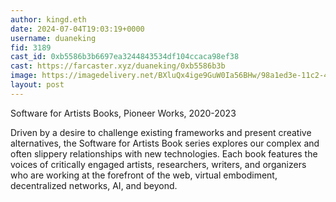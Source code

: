 ```yaml
---
author: kingd.eth
date: 2024-07-04T19:03:19+0000
username: duaneking
fid: 3189
cast_id: 0xb5586b3b6697ea3244843534df104ccaca98ef38
cast: https://farcaster.xyz/duaneking/0xb5586b3b
image: https://imagedelivery.net/BXluQx4ige9GuW0Ia56BHw/98a1ed3e-11c2-4720-d575-37d94c69a200/original
layout: post
---
```


Software for Artists Books, Pioneer Works, 2020-2023

Driven by a desire to challenge existing frameworks and present creative alternatives, the Software for Artists Book series explores our complex and often slippery relationships with new technologies. Each book features the voices of critically engaged artists, researchers, writers, and organizers who are working at the forefront of the web, virtual embodiment, decentralized networks, AI, and beyond.

<img src='https://imagedelivery.net/BXluQx4ige9GuW0Ia56BHw/98a1ed3e-11c2-4720-d575-37d94c69a200/original' alt='' referrerpolicy='no-referrer'/>
